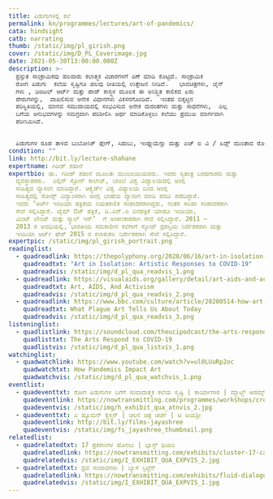 ```yaml
---
title: ಪಿಡುಗುಗಳಲ್ಲಿ ಕಲೆ
permalink: kn/programmes/lectures/art-of-pandemics/
cata: hindsight
catb: narrating
thumb: /static/img/pl_girish.png
cover: /static/img/D_PL_Coverimage.jpg
date: 2021-05-30T13:00:00.000Z
description: >-
  ಪ್ರಸ್ತುತ ಸಾಂಕ್ರಾಮಿಕವು ಹಲವಾರು ಕಲಾತ್ಮಕ ವಿಚಾರಗಳಿಗೆ ಎಣೆ ಮಾಡಿ ಕೊಟ್ಟಿದೆ. ಸಾಂಕ್ರಾಮಿಕ
  ರೋಗ ಪಿಡುಗು  ಕಲೆಯ ಸೃಷ್ಟಿಗೂ ಹಲವು ರೀತಿಯಲ್ಲಿ ಉತ್ತೇಜನ ನೀಡಿದೆ.   ಭಾವಚಿತ್ರಗಳು, ಜೈನ್‌
  ಗಳು , ಡಿಜಿಟಲ್‌ ಆರ್ಟ್‌ ಮತ್ತು ಪಾಡ್‌ ಕಾಸ್ಟ್ಗಳ ಮೂಲಕ ಈ ಅನಿಶ್ಚಿತ ಕಾಲಿಕದ ಏರು
  ಪೇರುಗಳನ್ನು,  ದಾಖಲಿಸುವ ಅನೇಕ ವಿಧಾನಗಳು ವಿಕಸನಗೊಂಡಿವೆ.  ಇಂತಹ ಬಿಕ್ಕಟ್ಟಿನ
  ಪರಿಸ್ಥಿತಿಯಲ್ಲಿ, ಮಾನವ ಸಮುದಾಯದಲ್ಲಿ ಸಂಭವಿಸುವ ಅನೇಕ ದುರಂತಗಳು ಮತ್ತು ಸಾಧನೆಗಳು,  ಎಲ್ಲ
  ಬಗೆಯ ಅನುಭವಗಳನ್ನು ಸಮಗ್ರವಾಗಿ ಪರಿಶೀಲಿಸಿ ಅರ್ಥ ಮಾಡಿಕೊಳ್ಳಲು ಕಲೆಯು ಪ್ರಮುಖ ಮಾರ್ಗವಾಗಿ
  ಪರಿಣಮಿಸಿದೆ. 


  ಪಿಡುಗುಗಳ ರೂಪ ತಾಳಿದ ಬುಬೋನಿಕ್‌ ಪ್ಲೇಗ್‌, ಸಿಡುಬು, ಇಂಫ್ಲುಯೆನ್ಸಾ ಮತ್ತು ಎಚ್‌ ಐ ವಿ / ಏಡ್ಸ್‌ ಮುಂತಾದ ರೋಗಗಳ  ಕಲಾತ್ಮಕ ಅಭಿವ್ಯಕ್ತಿಯ ಬಗೆಗೆ ಉಪನ್ಯಾಸದಲ್ಲಿ ಅರಿವು ಮೂಡಿಸಲಾಗುತ್ತದೆ. ಭಾರತದಲ್ಲಿ ಸಾಂಕ್ರಾಮಿಕ ವ್ಯಾಪನಗಳಿಗೆ ಸಂಬಂಧಿಸಿದ ಸಂಗ್ರಹಾಲಯಗಳ (ಆರ್ಕೈವ್‌) ಗಳ ಕೊರತೆ ಮತ್ತು ಈ ವಿಪತ್ತುಗಳಿಕೆ ಸಂಬಂಧಿಸಿದಂತೆ  ನಮ್ಮ ಸಾಮೂಹಿಕ ಮರೆವು, ಇವೇ ಮುಂತಾದವು ಉಪನ್ಯಾಸದ  ವಿಷಯ ವಸ್ತುವಾಗಿದೆ.
condition: ""
link: http://bit.ly/lecture-shahane
expertname: ಗಿರೀಶ್‌ ಶಹಾನೆ
expertbio: ಡಾ. ಗಿರೀಶ್‌ ಶಹಾನೆ ಮೂಲತಃ ಮುಂಬಾಯಿಯವರು. ಇವರು ಸ್ವತಂತ್ರ ಬರಹಗಾರರು ಮತ್ತು
  ವ್ಯವಸ್ಥಾಪಕರು.  ಎಲ್ಫಿನ್‌ ಸ್ಟೋನ್ ಕಾಲೇಜ್, ಬಾಂಬೆ ವಿಶ್ವ ವಿದ್ಯಾಲಯದಲ್ಲಿ ಆಂಗ್ಲ
  ಸಾಹಿತ್ಯದ ವ್ಯಾಸಂಗ ಮಾಡಿದ್ದಾರೆ. ಆಕ್ಸ್ಫರ್ಡ್‌ ವಿಶ್ವ ವಿದ್ಯಾಲಯ ದಿಂದ ಆಂಗ್ಲ
  ಸಾಹಿತ್ಯದಲ್ಲಿ ರೋಡ್ಸ್‌ ವಿದ್ವಾಂಸರಾಗಿ ಆಂಗ್ಲ ಭಾಷೆಯ ವ್ಯಾಸಂಗ ಮಾಡಿ ಪದವಿ ಪಡೆದಿದ್ದಾರೆ.
  ಇವರು ʼಆರ್ಟ್‌ ಇಂಡಿಯಾ ಪತ್ರಿಕೆಯ ನಿಯತಕಾಲಿಕ ಸಂಪಾದಕರಾಗಿದ್ದರು, ನಂತರ ಸಲಹಾ ಸಂಪಾದಕರಾಗಿ
  ಸೇವೆ ಸಲ್ಲಿಸಿದ್ದಾರೆ. ಟೈಮ್‌ ಔಟ್‌ ಪತ್ರಿಕೆ, ಡಿ.ಎನ್‌.ಎ ದಿನಪತ್ರಿಕೆ ಯಾಹೂ ಇಂಡಿಯಾ,
  ಮಿಂಟ್‌ ಲೌಂಜ್‌ ಮತ್ತು ಸ್ಕ್ರಾಲ್‌ ಇನ್ʼ  ಗೆ ಅಂಕಣಕಾರರಾಗಿ ಸೇವೆ ಸಲ್ಲಿಸಿದ್ದಾರೆ. 2011 –
  2013 ರ ಅವಧಿಯಲ್ಲಿ, ಭಾರತೀಯ ಸಮಕಾಲೀನ ಕಲೆಗಾಗೆ ಸ್ಕೋಡ್‌ ಪ್ರಶಸ್ತಿಯ ನಿರ್ದೆಶಕರಾಗಿ ಮತ್ತು
  ಇಂಡಿಯಾ ಆರ್ಟ್‌ ಫೇರ್‌ 2015 ರ ಕಲಾಕುಶಲ ನಿರ್ದೇಶಕರಾಗಿ ಸೇವೆ ಸಲ್ಲಿಸಿದ್ದಾರೆ.
expertpic: /static/img/pl_girish_portrait.png
readinglist:
  - quadreadlink: https://thepolyphony.org/2020/06/16/art-in-isolation-artistic-responses-to-covid-19/
    quadreadtxt: "Art in Isolation: Artistic Responses to COVID-19"
    quadreadvis: /static/img/d_pl_qua_readvis_1.png
  - quadreadlink: https://visualaids.org/gallery/detail/art-aids-and-activism
    quadreadtxt: Art, AIDS, And Activism
    quadreadvis: /static/img/d_pl_qua_readvis_2.png
  - quadreadlink: https://www.bbc.com/culture/article/20200514-how-art-has-depicted-plagues
    quadreadtxt: What Plague Art Tells Us About Today
    quadreadvis: /static/img/d_pl_qua_readvis_3.png
listeninglist:
  - quadlistlink: https://soundcloud.com/theucipodcast/the-arts-respond-to-covid-19
    quadlisttxt: The Arts Respond to COVID-19
    quadlistvis: /static/img/d_pl_qua_listvis_1.png
watchinglist:
  - quadwatchlink: https://www.youtube.com/watch?v=ul0LUuRp2oc
    quadwatchtxt: How Pandemics Impact Art
    quadwatchvis: /static/img/d_pl_qua_watchvis_1.png
eventlist:
  - quadeventtxt: ರೋಗ ಪಿಡುಗುಗಳ ಬಗೆಗೆ ಸಂವಾದಾತ್ಮಕ ಕಲೆಯ ಸೃಷ್ಟಿ | ಕಾರ್ಯಾಗಾರ | ಮ್ಯಾಟ್ಟ್‌ ಆಡಮ್ಸ್
    quadeventlink: https://nowtransmitting.com/programmes/workshops/creating-interactive-art-about-pandemics/
    quadeventvis: /static/img/h_exhibit_qua_atnvis_2.jpg
  - quadeventtxt: ಎ ಹ್ಯೂಮನ್‌ ಕ್ವೆಸ್ಚನ್‌ | ಚಲನ ಚಿತ್ರ ಚರ್ಚೆ | ಟಿ ಜಯಶ್ರೀ
    quadeventlink: http://bit.ly/films-jayashree
    quadeventvis: /static/img/fs_jayashree_thumbnail.png
relatedlist:
  - quadrelatedtxt: 17 ಪ್ರಕರಣಗಳ ಹೊನಲು | ಬ್ಲಾಸ್ಟ್‌ ಥಿಯರಿ
    quadrelatedlink: https://nowtransmitting.com/exhibits/cluster-17-cases/
    quadrelatedvis: /static/img/I_EXHIBIT_QUA_EXPVIS_2.jpg
  - quadrelatedtxt: ದ್ರವ ಸಂವಾದಗಳು | ಬ್ಯಾಸೆ ಸ್ಟಿಟ್ಜೆನ್‌
    quadrelatedlink: https://nowtransmitting.com/exhibits/fluid-dialogues/
    quadrelatedvis: /static/img/I_EXHIBIT_QUA_EXPVIS_1.jpg
---
```

